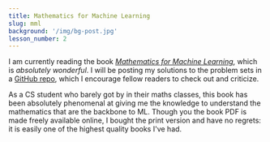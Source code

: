 ```yaml
---
title: Mathematics for Machine Learning
slug: mml
background: '/img/bg-post.jpg'
lesson_number: 2
---
```


I am currently reading the book [*Mathematics for Machine Learning*](https://mml-book.github.io/book/mml-book.pdf), which is *absolutely wonderful*. I will be posting my solutions to the problem sets in a [GitHub repo](https://github.com/JTCaldeira/Mathematics-for-Machine-Learning-Solutions), which I encourage fellow readers to check out and criticize.

As a CS student who barely got by in their maths classes, this book has been absolutely phenomenal at giving me the knowledge to understand the mathematics that are the backbone to ML. Though you the book PDF is made freely available online, I bought the print version and have no regrets: it is easily one of the highest quality books I've had.
